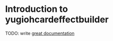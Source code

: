 # Introduction to yugiohcardeffectbuilder

TODO: write [great documentation](http://jacobian.org/writing/what-to-write/)
